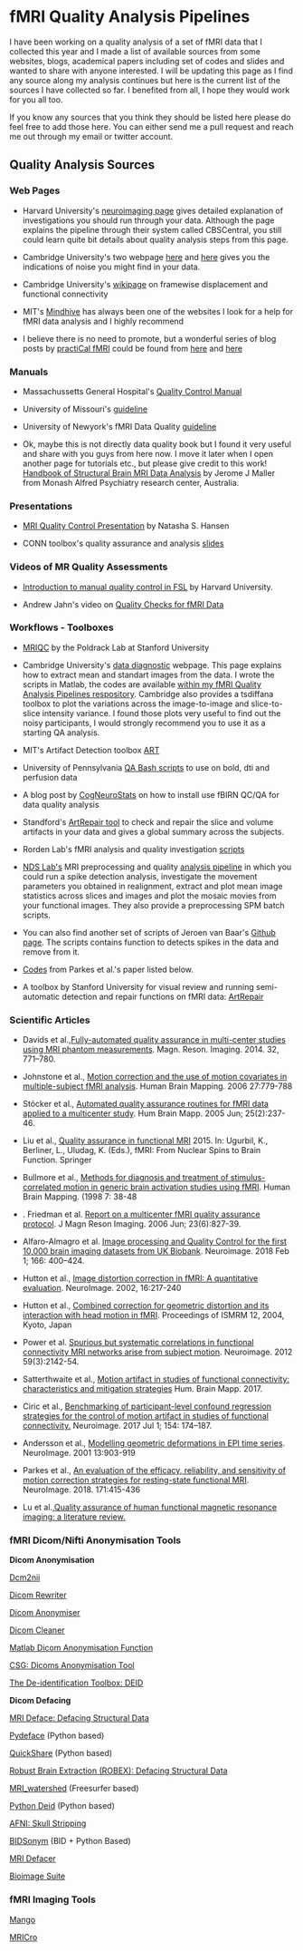 # fMRI Quality Analysis Pipelines

I have been working on a quality analysis of a set of fMRI data that I collected this year and I made a list of available sources from some websites, blogs, academical papers including set of codes and slides and wanted to share with anyone interested. I will be updating this page as I find any source along my analysis continues but here is the current list of the sources I have collected so far. I benefited from all, I hope they would work for you all too.

If you know any sources that you think they should be listed here please do feel free to add those here. You can either send me a pull request and reach me out through my email or twitter account.



## Quality Analysis Sources

### Web Pages

* Harvard University's [neuroimaging page](http://cbs.fas.harvard.edu/science/core-facilities/neuroimaging/information-investigators/qc) gives detailed explanation of investigations you should run through your data. Although the page explains the pipeline through their system called CBSCentral, you still could learn quite bit details about quality analysis steps from this page.

* Cambridge University's two webpage [here](http://imaging.mrc-cbu.cam.ac.uk/imaging/CommonArtefacts#spinhistory) and [here](http://imaging.mrc-cbu.cam.ac.uk/imaging/DataDiagnostics) gives you the indications of noise you might find in your data. 

* Cambridge University's [wikipage](https://wiki.cam.ac.uk/bmuwiki/FMRI) on framewise displacement and functional connectivity

* MIT's [Mindhive](http://mindhive.mit.edu/node/54) has always been one of the websites I look for a help for fMRI data analysis and I highly recommend 

* I believe there is no need to promote, but a wonderful series of blog posts by [practiCal fMRI](https://twitter.com/practiCalfMRI) could be found from [here](https://practicalfmri.blogspot.com/2011/11/understanding-fmri-artifacts.html) and [here](https://practicalfmri.blogspot.com/2011/11/understanding-fmri-artifacts-good.html) 




### Manuals
* Massachussetts General Hospital's [Quality Control Manual](http://cbs.fas.harvard.edu/usr/mcmains/CBS_MRI_Qualitative_Quality_Control_Manual.pdf)

* University of Missouri's [guideline](http://bic.missouri.edu/doc/instruction_for_data_quality.pdf)

* University of Newyork's fMRI Data Quality [guideline](http://cbi.nyu.edu/Downloads/dataQuality.pdf)

* Ok, maybe this is not directly data quality book but I found it very useful and share with you guys from here now. I move it later when I open another page for tutorials etc., but please give credit to this work! [Handbook of Structural Brain MRI Data Analysis](http://jeromemallershandbookofstructuralbrainmrianalysis.yolasite.com/) by Jerome J Maller from  Monash Alfred Psychiatry research center, Australia. 



### Presentations
* [MRI Quality Control Presentation](http://cbs.fas.harvard.edu/usr/mcmains/CBS_MRI_Quality_Control_Workshop.pdf) by Natasha S. Hansen

* CONN toolbox's quality assurance and analysis [slides](https://web.conn-toolbox.org/tutorials#h.p_Pk74qAeMP6Ml)


### Videos of MR Quality Assessments

* [Introduction to manual quality control in FSL](https://vimeo.com/61213860) by Harvard University.

* Andrew Jahn's video on [Quality Checks for fMRI Data](https://www.youtube.com/watch?v=fvv2dr3pT7I) 



### Workflows - Toolboxes

* [MRIQC](https://mriqc.readthedocs.io/en/stable/) by the Poldrack Lab at Stanford University

* Cambridge University's [data diagnostic](http://imaging.mrc-cbu.cam.ac.uk/imaging/DataDiagnostics) webpage. This page explains how to extract mean and standart images from the data. I wrote the scripts in Matlab, the codes are available [within my fMRI Quality Analysis Pipelines respository](https://github.com/complexbrains/fMRI_Quality_Analysis_Pipelines). Cambridge also provides a tsdiffana toolbox to plot the variations across the image-to-image and slice-to-slice intensity variance. I found those plots very useful to find out the noisy participants, I would strongly recommend you to use it as a starting QA analysis. 

* MIT's Artifact Detection toolbox [ART](https://www.nitrc.org/projects/artifact_detect/)

* University of Pennsylvania [QA Bash scripts](https://www.med.upenn.edu/cmroi/qascripts.html_) to use on bold, dti and perfusion data 

* A blog post by [CogNeuroStats](http://blog.cogneurostats.com/2013/05/23/quality-checking-fmri/) on how to install use fBIRN QC/QA for data quality analysis 

* Standford's [ArtRepair tool](https://cibsr.stanford.edu/tools/human-brain-project/artrepair-software/artrepairinstructions.html) to check and repair the slice and volume artifacts in your data and gives a global summary across the subjects.

* Rorden Lab's fMRI analysis and quality investigation [scripts](https://github.com/rordenlab/spmScripts)

* [NDS Lab's](http://www.decisionneurosciencelab.com/) MRI preprocessing and quality [analysis pipeline](http://ndslab.github.io/mri_pipeline/doc/#!pages/howto_getting_started.md) in which you could run a spike detection analysis, investigate the movement parameters you obtained in realignment, extract and plot mean image statistics across slices and images and plot the mosaic movies from your functional images. They also provide a preprocessing SPM batch scripts. 

* You can also find another set of scripts of Jeroen van Baar's [Github page](https://github.com/jeroenvanbaar/mri_pipeline/tree/master/analysis_mri/2_data_quality_check). The scripts contains function to detects spikes in the data and remove from it.

* [Codes](https://github.com/lindenmp/rs-fMRI/tree/master/qc) from Parkes et al.'s paper listed below.

* A toolbox by Stanford University for visual review and running semi-automatic detection and repair functions on fMRI data: [ArtRepair](https://cibsr.stanford.edu/tools/human-brain-project/artrepair-software/artrepairinstructions.html)


### Scientific Articles

* Davids et al.,[Fully-automated quality assurance in multi-center studies using MRI phantom measurements](https://www.ncbi.nlm.nih.gov/pubmed/24602825). Magn. Reson. Imaging.  2014. 32, 771–780.
 
* Johnstone et al., [Motion correction and the use of motion covariates in multiple-subject fMRI analysis](https://onlinelibrary.wiley.com/doi/full/10.1002/hbm.20219). Human Brain Mapping. 2006 27:779-788

* Stöcker et al., [Automated quality assurance routines for fMRI data applied to a multicenter study](https://onlinelibrary.wiley.com/doi/full/10.1002/hbm.20096). Hum Brain Mapp. 2005 Jun; 25(2):237-46.

* Liu et al., [Quality assurance in functional MRI](https://link.springer.com/chapter/10.1007/978-1-4899-7591-1_10) 2015. In:
Ugurbil, K., Berliner, L., Uludag, K. (Eds.), fMRI: From Nuclear Spins to Brain Function.
Springer

* Bullmore et al., [Methods for diagnosis and treatment of stimulus-correlated motion in generic brain activation studies using fMRI](https://www.ncbi.nlm.nih.gov/pubmed/9882089). Human Brain Mapping. (1998 7: 38-48

* . Friedman et al. [Report on a multicenter fMRI quality assurance protocol](https://onlinelibrary.wiley.com/doi/full/10.1002/jmri.20583). J Magn Reson Imaging. 2006 Jun; 23(6):827-39. 

* Alfaro-Almagro et al. [Image processing and Quality Control for the first 10,000 brain imaging datasets from UK Biobank](https://www.ncbi.nlm.nih.gov/pmc/articles/PMC5770339/). Neuroimage. 2018 Feb 1; 166: 400–424.

* Hutton et al., [Image distortion correction in fMRI: A quantitative evaluation](https://pdfs.semanticscholar.org/2e7e/4aa5c4e9d52d1b0f8c5d981de1ecda160611.pdf). NeuroImage. 2002, 16:217-240

* Hutton et al., [Combined correction for geometric distortion and its interaction with head motion in fMRI](https://www.researchgate.net/publication/285129384_Combined_correction_for_geometric_distortion_and_its_interaction_with_head_motion_in_fMRI). Proceedings of ISMRM 12, 2004, Kyoto, Japan

* Power et al. [Spurious but systematic correlations in functional connectivity MRI networks arise from subject motion](https://www.ncbi.nlm.nih.gov/pubmed/22019881). Neuroimage. 2012 59(3):2142-54.

* Satterthwaite et al., [Motion artifact in studies of functional connectivity: characteristics and mitigation strategies](https://onlinelibrary.wiley.com/doi/full/10.1002/hbm.23665) Hum. Brain Mapp. 2017.

* Ciric et al., [Benchmarking of participant-level confound regression strategies for the control of motion artifact in studies of functional connectivity.](https://www.ncbi.nlm.nih.gov/pmc/articles/pmid/28302591/) Neuroimage. 2017 Jul 1; 154: 174–187.

* Andersson et al., [Modelling geometric deformations in EPI time series](http://citeseerx.ist.psu.edu/viewdoc/download?doi=10.1.1.159.3027&rep=rep1&type=pdf). NeuroImage. 2001 13:903-919

* Parkes et al., [An evaluation of the efficacy, reliability, and sensitivity of motion correction strategies for resting-state functional MRI](https://www.sciencedirect.com/science/article/pii/S1053811917310972). NeuroImage. 2018. 171:415-436
* Lu et al.,[Quality assurance of human functional magnetic resonance imaging: a literature review.](https://www.ncbi.nlm.nih.gov/pubmed/31367569)



### fMRI Dicom/Nifti Anonymisation Tools

**Dicom Anonymisation**

[Dcm2nii](https://people.cas.sc.edu/rorden/mricron/dcm2nii.html)

[Dicom Rewriter](https://imagej.nih.gov/ij/plugins/dicom-rewriter.html)

[Dicom Anonymiser](https://sourceforge.net/projects/dicomanonymizer/)

[Dicom Cleaner](http://www.dclunie.com/pixelmed/software/webstart/DicomCleanerUsage.html)

[Matlab Dicom Anonymisation Function](https://www.mathworks.com/help/images/ref/dicomanon.html)

[CSG: Dicoms Anonymisation Tool](https://pypi.org/project/csg-dicoms-anonymizer/)

[The De-identification Toolbox: DEID](https://www.nitrc.org/projects/de-identification)



**Dicom Defacing**

[MRI Deface: Defacing Structural Data](https://surfer.nmr.mgh.harvard.edu/fswiki/mri_deface)

[Pydeface](https://github.com/poldracklab/pydeface) (Python based)

[QuickShare](https://github.com/nipy/quickshear) (Python based)

[Robust Brain Extraction (ROBEX): Defacing Structural Data](https://www.nitrc.org/projects/robex)

[MRI_watershed](https://surfer.nmr.mgh.harvard.edu/fswiki/mri_watershed) (Freesurfer based)

[Python Deid](https://pydicom.github.io/deid/) (Python based)

[AFNI: Skull Stripping](https://afni.nimh.nih.gov/pub/dist/doc/program_help/3dSkullStrip.html)

[BIDSonym](https://github.com/PeerHerholz/BIDSonym) (BID + Python Based)

[MRI Defacer](https://github.com/mih/mridefacer)

[Bioimage Suite](https://bioimagesuiteweb.github.io/webapp/)



### fMRI Imaging Tools

[Mango](http://ric.uthscsa.edu/mango/versionhistory.html)

[MRICro](https://www.mccauslandcenter.sc.edu/crnl/mricro)





